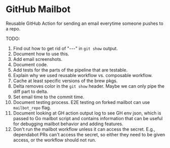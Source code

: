 # GitHub Mailbot

Reusable GitHub Action for sending an email everytime someone pushes to a repo.

TODO:
1. Find out how to get rid of "---" in `git show` output.
1. Document how to use this.
1. Add email screenshots.
1. Document code.
1. Add tests for the parts of the pipeline that are testable.
1. Explain why we used reusable workflow vs. composable workflow.
1. Cache at least specific versions of the brew pkgs.
1. Delta removes color in the `git show` header.
Maybe we can only pipe the diff part to delta.
1. Set email time to the commit time.
1. Document testing process.
E2E testing on forked mailbot can use `mailbot_repo` flag.
1. Document looking at GH action output log to see GH env json, which is
passed to Go mailbot script and contains information that can be useful
for debugging mailbot behavior and adding features.
1. Don't run the mailbot workflow unless it can access the secret.
E.g., dependabot PRs can't access the secret, so either they need
to be given access, or the workflow should not run.
